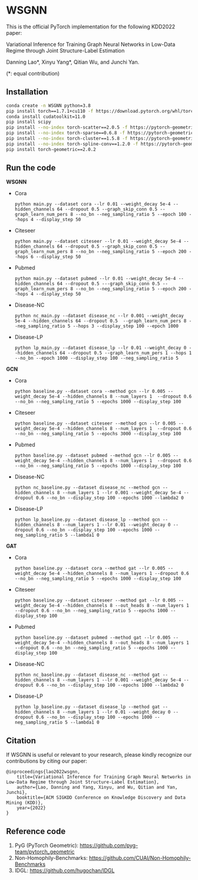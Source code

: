 # WSGNN

This is the official PyTorch implementation for the following KDD2022 paper:

Variational Inference for Training Graph Neural Networks in Low-Data Regime through Joint Structure-Label Estimation

Danning Lao\*, Xinyu Yang\*, Qitian Wu, and Junchi Yan.

(*: equal contribution)

## Installation

```bash
conda create -n WSGNN python=3.8
pip install torch==1.7.1+cu110 -f https://download.pytorch.org/whl/torch_stable.html
conda install cudatoolkit=11.0
pip install scipy
pip install --no-index torch-scatter==2.0.5 -f https://pytorch-geometric.com/whl/torch-1.7.0+cu110.html
pip install --no-index torch-sparse==0.6.8 -f https://pytorch-geometric.com/whl/torch-1.7.0+cu110.html
pip install --no-index torch-cluster==1.5.8 -f https://pytorch-geometric.com/whl/torch-1.7.0+cu110.html
pip install --no-index torch-spline-conv==1.2.0 -f https://pytorch-geometric.com/whl/torch-1.7.0+cu110.html
pip install torch-geometric==2.0.2
```

## Run the code

**WSGNN**

* Cora

  `python main.py --dataset cora --lr 0.01 --weight_decay 5e-4 --hidden_channels 64 --dropout 0.5 --graph_skip_conn 0.5 --graph_learn_num_pers 8 --no_bn --neg_sampling_ratio 5 --epoch 100 --hops 4 --display_step 50`

* Citeseer

  `python main.py --dataset citeseer --lr 0.01 --weight_decay 5e-4 --hidden_channels 64 --dropout 0.5 --graph_skip_conn 0.5 --graph_learn_num_pers 8 --no_bn --neg_sampling_ratio 5 --epoch 200 --hops 6 --display_step 50`

* Pubmed

  `python main.py --dataset pubmed --lr 0.01 --weight_decay 5e-4 --hidden_channels 64 --dropout 0.5 ---graph_skip_conn 0.5 --graph_learn_num_pers 8 --no_bn --neg_sampling_ratio 5 --epoch 200 --hops 4 --display_step 50`

* Disease-NC

  `python nc_main.py --dataset disease_nc --lr 0.001 --weight_decay 5e-4 --hidden_channels 64 --dropout 0.5  --graph_learn_num_pers 8 --neg_sampling_ratio 5 --hops 3 --display_step 100 --epoch 1000`

* Disease-LP

  `python lp_main.py --dataset disease_lp --lr 0.01 --weight_decay 0 --hidden_channels 64 --dropout 0.5 --graph_learn_num_pers 1 --hops 1 --no_bn --epoch 1000 --display_step 100 --neg_sampling_ratio 5 `

**GCN**

* Cora

  `python baseline.py --dataset cora --method gcn --lr 0.005 --weight_decay 5e-4 --hidden_channels 8 --num_layers 1  --dropout 0.6 --no_bn --neg_sampling_ratio 5 --epochs 1000 --display_step 100`

* Citeseer

  `python baseline.py --dataset citeseer --method gcn --lr 0.005 --weight_decay 5e-4 --hidden_channels 8 --num_layers 1  --dropout 0.6 --no_bn --neg_sampling_ratio 5 --epochs 3000 --display_step 100`

* Pubmed

  `python baseline.py --dataset pubmed --method gcn --lr 0.005 --weight_decay 5e-4 --hidden_channels 8 --num_layers 1  --dropout 0.6 --no_bn --neg_sampling_ratio 5 --epochs 1000 --display_step 100`

* Disease-NC

  `python nc_baseline.py --dataset disease_nc --method gcn --hidden_channels 8 --num_layers 1 --lr 0.001 --weight_decay 5e-4 --dropout 0.6 --no_bn --display_step 100 --epochs 1000 --lambda2 0`

* Disease-LP

  `python lp_baseline.py --dataset disease_lp --method gcn --hidden_channels 8 --num_layers 1 --lr 0.01 --weight_decay 0 --dropout 0.6 --no_bn --display_step 100 --epochs 1000 --neg_sampling_ratio 5 --lambda1 0`

**GAT**

* Cora

  `python baseline.py --dataset cora --method gat --lr 0.005 --weight_decay 5e-4 --hidden_channels 8 --num_layers 1 --dropout 0.6 --no_bn --neg_sampling_ratio 5 --epochs 1000 --display_step 100  `

* Citeseer

  `python baseline.py --dataset citeseer --method gat --lr 0.005 --weight_decay 5e-4 --hidden_channels 8 --out_heads 8 --num_layers 1 --dropout 0.6 --no_bn --neg_sampling_ratio 5 --epochs 1000 --display_step 100`

* Pubmed

  `python baseline.py --dataset pubmed --method gat --lr 0.005 --weight_decay 5e-4 --hidden_channels 8 --out_heads 8 --num_layers 1 --dropout 0.6 --no_bn --neg_sampling_ratio 5 --epochs 1000 --display_step 100`

* Disease-NC

  `python nc_baseline.py --dataset disease_nc --method gat --hidden_channels 8 --num_layers 1 --lr 0.001 --weight_decay 5e-4 --dropout 0.6 --no_bn --display_step 100 --epochs 1000 --lambda2 0`

* Disease-LP

  `python lp_baseline.py --dataset disease_lp --method gat --hidden_channels 8 --num_layers 1 --lr 0.01 --weight_decay 0 --dropout 0.6 --no_bn --display_step 100 --epochs 1000 --neg_sampling_ratio 5 --lambda1 0`

## Citation

If WSGNN is useful or relevant to your research, please kindly recognize our contributions by citing our paper:

```
@inproceedings{lao2022wsgnn,
    title={Variational Inference for Training Graph Neural Networks in Low-Data Regime through Joint Structure-Label Estimation},
    author={Lao, Danning and Yang, Xinyu, and Wu, Qitian and Yan, Junchi},
    booktitle={ACM SIGKDD Conference on Knowledge Discovery and Data Mining (KDD)},
    year={2022}
}
```

## Reference code

1. PyG (PyTorch Geometric): https://github.com/pyg-team/pytorch_geometric
1. Non-Homophily-Benchmarks:  https://github.com/CUAI/Non-Homophily-Benchmarks
1. IDGL: https://github.com/hugochan/IDGL
